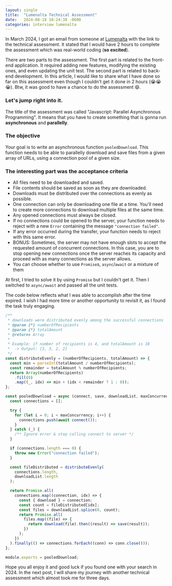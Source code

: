 ```yaml
---
layout: single
title:  "Lumenalta Technical Assessment"
date:   2024-08-18 10:24:38 -0600
categories: interview lumenalta
---
```


In March 2024, I got an email from someone at [Lumenalta](https://lumenalta.com/) with the link to the technical assessment. It stated that I would have 2 hours to complete the assessment which was real-world coding (**so excited**).

There are two parts to the assessment. The first part is related to the front-end application. It required adding new features, modifying the existing ones, and even updating the unit test. The second part is related to back-end development. In this article, I would like to share what I have done so far on this assessment even though I couldn't get it done in 2 hours (:sob::sob::sob:). Btw, it was good to have a chance to do the assessment :smile:.

### Let's jump right into it.
The title of the assessment was called "Javascript: Parallel Asynchronous Programming". It means that you have to create something that is gonna run **asynchronous** and **parallelly**. 

### The objective
Your goal is to write an asynchronous function `pooledDownload`. This function needs to be able to parallelly download and save files from a given array of URLs, using a connection pool of a given size.


### The interesting part was the acceptance criteria
* All files need to be downloaded and saved.
* File contents should be saved as soon as they are downloaded.
* Downloads must be distributed over the connections as evenly as possible.
* One connection can only be downloading one file at a time. You'll need to create more connections to download multiple files at the same time.
* Any opened connections must always be closed.
* If no connections could be opened to the server, your function needs to reject with a new `Error` containing the message `"connection failed"`.
* If any error occurred during the transfer, your function needs to reject with this same error.
* BONUS: Sometimes, the server may not have enough slots to accept the requested amount of concurrent connections. In this case, you are to stop opening new connections once the server reaches its capacity and proceed with as many connections as the server allows.
* You can choose whether to use `Promise`s, `async`/`await` or a mixture of them

At first, I tried to solve it by using `Promise` but I couldn't get it. Then I switched to `async/await` and passed all the unit tests.

The code below reflects what I was able to accomplish after the time expired. I wish I had more time or another opportunity to revisit it, as I found the task truly engaging.

```javascript
/**
 * downloads were distributed evenly among the successful connections
 * @param {*} numberOfRecipients
 * @param {*} totalAmount
 * @returns Array
 *
 * Example: if number of recipients is 4, and totalAmount is 10
 *  -> Output: [3, 3, 2, 2]
 */
const distributeEvenly = (numberOfRecipients, totalAmount) => {
  const min = parseInt(totalAmount / numberOfRecipients);
  const remainder = totalAmount % numberOfRecipients;
  return Array(numberOfRecipients)
    .fill(0)
    .map((_, idx) => min + (idx < remainder ? 1 : 0));
};

const pooledDownload = async (connect, save, downloadList, maxConcurrency) => {
  const connections = [];

  try {
    for (let i = 0; i < maxConcurrency; i++) {
      connections.push(await connect());
    }
  } catch (_) {
    /** Ignore error & stop calling connect to server */
  }

  if (connections.length === 0) {
    throw new Error("connection failed");
  }

  const fileDistributed = distributeEvenly(
    connections.length,
    downloadList.length
  );

  return Promise.all(
    connections.map((connection, idx) => {
      const { download } = connection;
      const count = fileDistributed[idx];
      const files = downloadList.splice(0, count);
      return Promise.all(
        files.map((file) => {
          return download(file).then((result) => save(result));
        })
      );
    })
  ).finally(() => connections.forEach((conn) => conn.close()));
};

module.exports = pooledDownload;
```

Hope you all enjoy it and good luck if you found one with your search in 2024. In the next post, I will share my journey with another technical assessment which almost took me for three days.